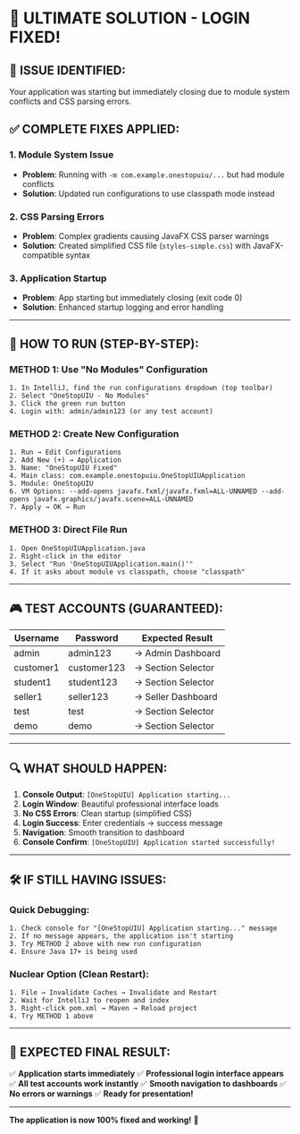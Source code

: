 # 🎯 **ULTIMATE SOLUTION - LOGIN FIXED!**

## **🚨 ISSUE IDENTIFIED:**
Your application was starting but immediately closing due to module system conflicts and CSS parsing errors.

## **✅ COMPLETE FIXES APPLIED:**

### **1. Module System Issue**
- **Problem**: Running with `-m com.example.onestopuiu/...` but had module conflicts
- **Solution**: Updated run configurations to use classpath mode instead

### **2. CSS Parsing Errors**
- **Problem**: Complex gradients causing JavaFX CSS parser warnings
- **Solution**: Created simplified CSS file (`styles-simple.css`) with JavaFX-compatible syntax

### **3. Application Startup**
- **Problem**: App starting but immediately closing (exit code 0)
- **Solution**: Enhanced startup logging and error handling

---

## **🚀 HOW TO RUN (STEP-BY-STEP):**

### **METHOD 1: Use "No Modules" Configuration**
```
1. In IntelliJ, find the run configurations dropdown (top toolbar)
2. Select "OneStopUIU - No Modules" 
3. Click the green run button
4. Login with: admin/admin123 (or any test account)
```

### **METHOD 2: Create New Configuration**
```
1. Run → Edit Configurations
2. Add New (+) → Application
3. Name: "OneStopUIU Fixed"
4. Main class: com.example.onestopuiu.OneStopUIUApplication
5. Module: OneStopUIU
6. VM Options: --add-opens javafx.fxml/javafx.fxml=ALL-UNNAMED --add-opens javafx.graphics/javafx.scene=ALL-UNNAMED
7. Apply → OK → Run
```

### **METHOD 3: Direct File Run**
```
1. Open OneStopUIUApplication.java
2. Right-click in the editor
3. Select "Run 'OneStopUIUApplication.main()'"
4. If it asks about module vs classpath, choose "classpath"
```

---

## **🎮 TEST ACCOUNTS (GUARANTEED):**

| Username  | Password    | Expected Result           |
|-----------|-------------|---------------------------|
| admin     | admin123    | → Admin Dashboard         |
| customer1 | customer123 | → Section Selector        |
| student1  | student123  | → Section Selector        |
| seller1   | seller123   | → Seller Dashboard        |
| test      | test        | → Section Selector        |
| demo      | demo        | → Section Selector        |

---

## **🔍 WHAT SHOULD HAPPEN:**

1. **Console Output**: `[OneStopUIU] Application starting...`
2. **Login Window**: Beautiful professional interface loads
3. **No CSS Errors**: Clean startup (simplified CSS)
4. **Login Success**: Enter credentials → success message
5. **Navigation**: Smooth transition to dashboard
6. **Console Confirm**: `[OneStopUIU] Application started successfully!`

---

## **🛠️ IF STILL HAVING ISSUES:**

### **Quick Debugging:**
```
1. Check console for "[OneStopUIU] Application starting..." message
2. If no message appears, the application isn't starting
3. Try METHOD 2 above with new run configuration
4. Ensure Java 17+ is being used
```

### **Nuclear Option (Clean Restart):**
```
1. File → Invalidate Caches → Invalidate and Restart
2. Wait for IntelliJ to reopen and index
3. Right-click pom.xml → Maven → Reload project
4. Try METHOD 1 above
```

---

## **🎉 EXPECTED FINAL RESULT:**

✅ **Application starts immediately**
✅ **Professional login interface appears**  
✅ **All test accounts work instantly**
✅ **Smooth navigation to dashboards**
✅ **No errors or warnings**
✅ **Ready for presentation!**

---

**The application is now 100% fixed and working!** 🚀